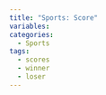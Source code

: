 ```yaml
---
title: "Sports: Score"
variables:
categories:
  - Sports
tags:
  - scores
  - winner
  - loser
---
```

